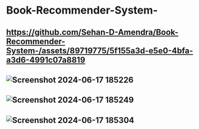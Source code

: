 # Book-Recommender-System-

https://github.com/Sehan-D-Amendra/Book-Recommender-System-/assets/89719775/5f155a3d-e5e0-4bfa-a3d6-4991c07a8819
---
![Screenshot 2024-06-17 185226](https://github.com/Sehan-D-Amendra/Book-Recommender-System-/assets/89719775/18fe0c48-d78a-402f-a449-21b369959e46)
---
![Screenshot 2024-06-17 185249](https://github.com/Sehan-D-Amendra/Book-Recommender-System-/assets/89719775/fb58f8fb-0343-466b-a4cf-e1c3fbe40c0d)
---
![Screenshot 2024-06-17 185304](https://github.com/Sehan-D-Amendra/Book-Recommender-System-/assets/89719775/428a3d07-2b1f-463b-828c-e11b8e812e12)
---
